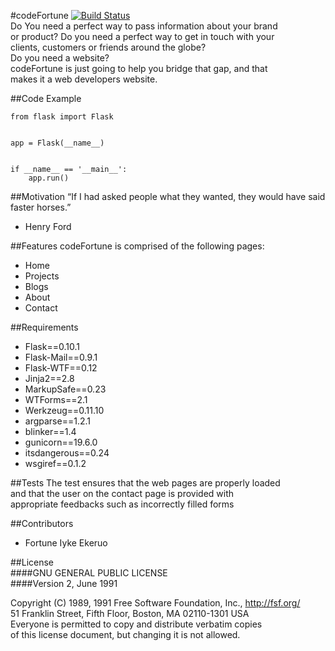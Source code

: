 #codeFortune
[![Build Status](https://travis-ci.org/MrBoggyice/codefortunenately.svg?branch=master)](https://travis-ci.org/MrBoggyice/codefortunenately)  
Do You need a perfect way to pass information about your brand  
or product? Do you need a perfect way to get in touch with your  
clients, customers or friends around the globe?  
Do you need  a website?  
codeFortune is just going to help you bridge that gap, and that  
makes it a web developers website.

##Code Example

```
from flask import Flask


app = Flask(__name__)


if __name__ == '__main__':
    app.run()

```  
##Motivation
“If I had asked people what they wanted, they would have said faster horses.”  
- Henry Ford  

##Features
codeFortune is comprised of the following pages:  
* Home
* Projects
* Blogs
* About
* Contact

##Requirements
* Flask==0.10.1
* Flask-Mail==0.9.1
* Flask-WTF==0.12
* Jinja2==2.8
* MarkupSafe==0.23
* WTForms==2.1
* Werkzeug==0.11.10
* argparse==1.2.1
* blinker==1.4
* gunicorn==19.6.0
* itsdangerous==0.24
* wsgiref==0.1.2

##Tests
The test ensures that the web pages are properly loaded  
and that the user on the contact page is provided with  
appropriate feedbacks such as incorrectly filled forms

##Contributors
* Fortune Iyke Ekeruo

##License  
####GNU GENERAL PUBLIC LICENSE  
   ####Version 2, June 1991  

Copyright (C) 1989, 1991 Free Software Foundation, Inc., <http://fsf.org/>  
51 Franklin Street, Fifth Floor, Boston, MA 02110-1301 USA  
Everyone is permitted to copy and distribute verbatim copies  
of this license document, but changing it is not allowed.  
